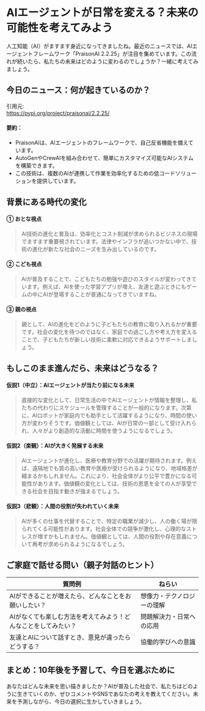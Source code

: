 # AIエージェントが日常を変える？未来の可能性を考えてみよう

人工知能（AI）がますます身近になってきましたね。最近のニュースでは、AIエージェントフレームワーク「PraisonAI 2.2.25」が注目を集めています。この流れが続いたら、私たちの未来はどのように変わるのでしょうか？一緒に考えてみましょう。

## 今日のニュース：何が起きているのか？
引用元:  
https://pypi.org/project/praisonai/2.2.25/

#### 要約：
- PraisonAIは、AIエージェントのフレームワークで、自己反省機能を備えています。
- AutoGenやCrewAIを組み合わせて、簡単にカスタマイズ可能なAIシステムを構築できます。
- この技術は、複数のAIが連携して作業を効率化するための低コードソリューションを提供しています。

## 背景にある時代の変化

#### ① おとな視点
> AI技術の進化と普及は、効率化とコスト削減が求められるビジネスの現場でますます重要視されています。法律やインフラが追いつかない中で、技術の進化が新たな社会のニーズを生み出しているのです。

#### ② こども視点
> AIが普及することで、こどもたちの勉強や遊びのスタイルが変わってきています。例えば、AIを使った学習アプリが増え、友達と遊ぶときにもゲームの中にAIが登場することが普通になってきていますね。

#### ③ 親の視点
> 親として、AIの進化をどのように子どもたちの教育に取り入れるかが重要です。社会の変化を待つのではなく、家庭での過ごし方や考え方を変えることで、子どもたちが新しい技術に柔軟に対応できるようサポートしましょう。

## もしこのまま進んだら、未来はどうなる？

#### 仮説1（中立）：AIエージェントが当たり前になる未来
> 直接的な変化として、日常生活の中でAIエージェントが情報を整理し、私たちの代わりにスケジュールを管理することが一般的になります。次第に、AIロボットが家庭内でも助手として活躍するようになり、時間の使い方が変わりそうです。価値観としては、AIが日常の一部として受け入れられ、人々がより創造的な活動に時間を使うようになるでしょう。

#### 仮説2（楽観）：AIが大きく発展する未来
> AIエージェントが進化し、医療や教育分野での活躍が期待されます。例えば、遠隔地でも質の高い教育や医療が受けられるようになり、地域格差が縮まるかもしれません。これにより、社会全体がより公平で豊かになる可能性があります。価値観の変化としては、技術の恩恵を全ての人が享受できる社会を目指す動きが強まるでしょう。

#### 仮説3（悲観）：人間の役割が失われていく未来
> AIが多くの仕事を代替することで、特定の職業が減少し、人の働く場が限られてくる可能性があります。社会全体での競争が激化し、心理的なストレスが増すかもしれません。価値観としては、人間の役割や存在意義について再考が求められるようになるでしょう。

## ご家庭で話せる問い（親子対話のヒント）

| 質問例 | ねらい |
|--------|--------|
| AIができることが増えたら、どんなことをお願いしたい？ | 想像力・テクノロジーの理解 |
| AIがなくても楽しむ方法を考えてみよう！どんなことをしてみたい？ | 問題解決力・日常への応用 |
| 友達とAIについて話すとき、意見が違ったらどうする？ | 協働的学びへの意識 |

## まとめ：10年後を予習して、今日を選ぶために
あなたはどんな未来を思い描きましたか？AIが普及した社会で、私たちはどのように生きていくのか、ぜひコメントやSNSであなたの考えを教えてください。未来を予測しながら、今日の選択に生かしていきましょう。